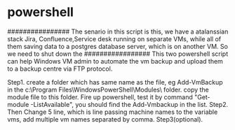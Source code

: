 # powershell
################
The senario in this script is this, we have a atalanssian stack Jira, Confluence,Service desk running on separate VMs, while all of them saving data to a postgres database server, which is on another VM.
So we need to shut down the 
#################
This two powershell script can help Windows VM admin to automate the vm backup and upload them to a backup centre via FTP protocol.

Step1. create a folder which has same name as the file, eg Add-VmBackup in the c:\Program Files\WindowsPowerShell\Modules\ folder. copy the module file to this folder.
Fire up powershell, test it by command "Get-module -ListAvailable", you should find the Add-Vmbackup in the list.
Step2. Then Change 5 line, which is line passing machine names to the variable vms, add multiple vm names separated by comma.
Step3(optional).
